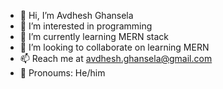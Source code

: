 - 👋 Hi, I’m Avdhesh Ghansela
- 👀 I’m interested in programming 
- 🌱 I’m currently learning MERN stack
- 💞️ I’m looking to collaborate on learning MERN 
- 📫 Reach me at avdhesh.ghansela@gmail.com
- 👦 Pronoums: He/him

<!---

--->
